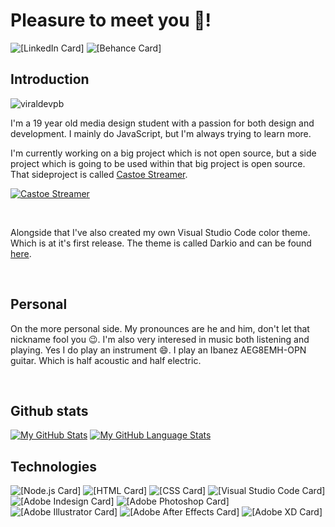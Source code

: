 # Pleasure to meet you 👋!
![[LinkedIn Card]](https://img.shields.io/badge/LinkedIn-informational?style=for-the-badge&logo=LinkedIn&logoColor=white&color=0077B5&link=https://www.linkedin.com/in/cas-martens/)
![[Behance Card]](https://img.shields.io/badge/Behance-informational?style=for-the-badge&logo=Behance&logoColor=white&color=1769FF&link=https://www.behance.net/casmartens)

## Introduction
<p align="left"><img src="https://komarev.com/ghpvc/?username=devcassie&color=blue" alt="viraldevpb" /></p>
I'm a 19 year old media design student with a passion for both design and development. I mainly do JavaScript, but I'm always trying to learn more. 

I'm currently working on a big project which is not open source, but a side project which is going to be used within that big project is open source. That sideproject is called [Castoe Streamer](https://github.com/DevCassie/Castoe-Streamer).

[![Castoe Streamer](https://github-readme-stats.vercel.app/api/pin/?username=devcassie&repo=castoe-streamer)](https://github.com/devcassie/castoe-streamer)

<br>

Alongside that I've also created my own Visual Studio Code color theme. Which is at it's first release. The theme is called Darkio and can be found [here](https://marketplace.visualstudio.com/items?itemName=CasMartens.darkio).

<br>


## Personal
On the more personal side. My pronounces are he and him, don't let that nickname fool you 😉. I'm also very interesed in music both listening and playing. Yes I do play an instrument 😄. I play an Ibanez AEG8EMH-OPN guitar. Which is half acoustic and half electric.

<br>

## Github stats
[![My GitHub Stats](https://github-readme-stats.vercel.app/api/?username=devcassie&count_private=true&theme=default&showicons=true&hide=prs)]()
[![My GitHub Language Stats](https://github-readme-stats.vercel.app/api/top-langs/?username=devcassie&langs_count=2&theme=default&layout=compact)]()

## Technologies
![[Node.js Card]](https://img.shields.io/badge/NodeJS-Applications-informational?style=for-the-badge&logo=Node.js&logoColor=white&color=339933)
![[HTML Card]](https://img.shields.io/badge/HTML-Websites-informational?style=for-the-badge&logo=HTML5&logoColor=white&color=E34F26)
![[CSS Card]](https://img.shields.io/badge/CSS-Styling-informational?style=for-the-badge&logo=CSS3&logoColor=white&color=1572B6)
![[Visual Studio Code Card]](https://img.shields.io/badge/VS-Code-informational?style=for-the-badge&logo=visual%20studio%20code&logoColor=white&color=007ACC)
![[Adobe Indesign Card]](https://img.shields.io/badge/Adobe-inDesign-informational?style=for-the-badge&logo=Adobe%20inDesign&logoColor=white&color=FF3366)
![[Adobe Photoshop Card]](https://img.shields.io/badge/Adobe-Photoshop-informational?style=for-the-badge&logo=Adobe%20Photoshop&logoColor=white&color=31A8FF)
![[Adobe Illustrator Card]](https://img.shields.io/badge/Adobe-Illustrator-informational?style=for-the-badge&logo=Adobe%20Illustrator&logoColor=white&color=FF9A00)
![[Adobe After Effects Card]](https://img.shields.io/badge/Adobe-After%20Effects-informational?style=for-the-badge&logo=Adobe%20After%20Effects&logoColor=white&color=9999FF)
![[Adobe XD Card]](https://img.shields.io/badge/Adobe-XD-informational?style=for-the-badge&logo=Adobe%20XD&logoColor=white&color=FF61F6)

<br>

<!-- ## Social Media
<a href="https://www.linkedin.com/in/cas-martens/" target="blank"><img align="left" src="https://cdn.jsdelivr.net/npm/simple-icons@v3/icons/linkedin.svg" alt="cas-martens" height="30" width="40" /></a>
<a href="https://www.behance.net/casmartens" target="blank"><img align="left" src="https://cdn.jsdelivr.net/npm/simple-icons@3.0.1/icons/behance.svg" alt="casmartens" height="30" width="40" /></a> -->